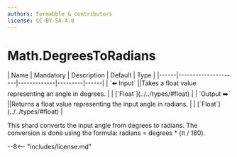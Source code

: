 ```yaml
---
authors: Formabble & contributors
license: CC-BY-SA-4.0
---
```



# Math.DegreesToRadians

<div class="sh-parameters" markdown="1">
| Name | Mandatory | Description | Default | Type |
|------|---------------------|-------------|---------|------|
| `⬅️ Input` ||Takes a float value representing an angle in degrees. | | [`Float`](../../types/#float) |
| `Output ➡️` ||Returns a float value representing the input angle in radians. | | [`Float`](../../types/#float) |

</div>

This shard converts the input angle from degrees to radians. The conversion is done using the formula: radians = degrees * (π / 180).

--8<-- "includes/license.md"


